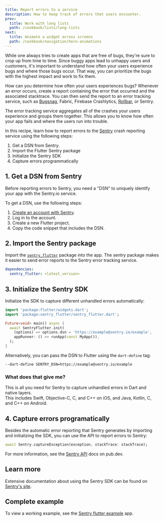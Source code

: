 ```yaml
---
title: Report errors to a service
description: How to keep track of errors that users encounter.
prev:
  title: Work with long lists
  path: /cookbook/lists/long-lists
next:
  title: Animate a widget across screens
  path: /cookbook/navigation/hero-animations
---
```


<?code-excerpt path-base="cookbook/maintenance/error_reporting/"?>

While one always tries to create apps that are free of bugs,
they're sure to crop up from time to time.
Since buggy apps lead to unhappy users and customers,
it's important to understand how often your users
experience bugs and where those bugs occur.
That way, you can prioritize the bugs with the
highest impact and work to fix them.

How can you determine how often your users experiences bugs?
Whenever an error occurs, create a report containing the
error that occurred and the associated stacktrace.
You can then send the report to an error tracking
service, such as [Bugsnag][], Fabric, Firebase Crashlytics, [Rollbar][], or Sentry.

The error tracking service aggregates all of the crashes your users
experience and groups them together. This allows you to know how often your
app fails and where the users run into trouble.

In this recipe, learn how to report errors to the
[Sentry][] crash reporting service using
the following steps:

  1. Get a DSN from Sentry.
  2. Import the Flutter Sentry package
  3. Initialize the Sentry SDK
  4. Capture errors programmatically

## 1. Get a DSN from Sentry

Before reporting errors to Sentry, you need a "DSN" to uniquely identify
your app with the Sentry.io service.

To get a DSN, use the following steps:

  1. [Create an account with Sentry][].
  2. Log in to the account.
  3. Create a new Flutter project.
  4. Copy the code snippet that includes the DSN.

## 2. Import the Sentry package

Import the [`sentry_flutter`][] package into the app.
The sentry package makes it easier to send
error reports to the Sentry error tracking service.

```yaml
dependencies:
  sentry_flutter: <latest_version>
```

## 3. Initialize the Sentry SDK

Initialize the SDK to capture different unhandled errors automatically:

<?code-excerpt "lib/main.dart (InitializeSDK)"?>
```dart
import 'package:flutter/widgets.dart';
import 'package:sentry_flutter/sentry_flutter.dart';

Future<void> main() async {
  await SentryFlutter.init(
    (options) => options.dsn = 'https://example@sentry.io/example',
    appRunner: () => runApp(const MyApp()),
  );
}
```

Alternatively, you can pass the DSN to Flutter using the `dart-define` tag:

<!-- skip -->
```sh
--dart-define SENTRY_DSN=https://example@sentry.io/example
```

### What does that give me?

This is all you need for Sentry to capture unhandled errors in Dart and native layers.  
This includes Swift, Objective-C, C, and C++ on iOS, and Java, Kotlin, C, and C++ on Android.

## 4. Capture errors programatically

Besides the automatic error reporting that Sentry generates by
importing and initializing the SDK,
you can use the API to report errors to Sentry:

<?code-excerpt "lib/main.dart (CaptureException)"?>
```dart
await Sentry.captureException(exception, stackTrace: stackTrace);
```

For more information, see the [Sentry API][] docs on pub.dev.

## Learn more

Extensive documentation about using the Sentry SDK can be found on [Sentry's site][].

## Complete example

To view a working example,
see the [Sentry flutter example][] app.


[Sentry flutter example]: {{site.github}}/getsentry/sentry-dart/tree/main/flutter/example
[Create an account with Sentry]: https://sentry.io/signup/
[Bugsnag]: https://www.bugsnag.com/platforms/flutter
[Rollbar]: https://rollbar.com/
[Sentry]: https://sentry.io/welcome/
[`sentry_flutter`]: {{site.pub-pkg}}/sentry_flutter
[Sentry API]: {{site.pub-api}}/sentry_flutter/latest/sentry_flutter/sentry_flutter-library.html
[Sentry's site]: https://docs.sentry.io/platforms/flutter/
